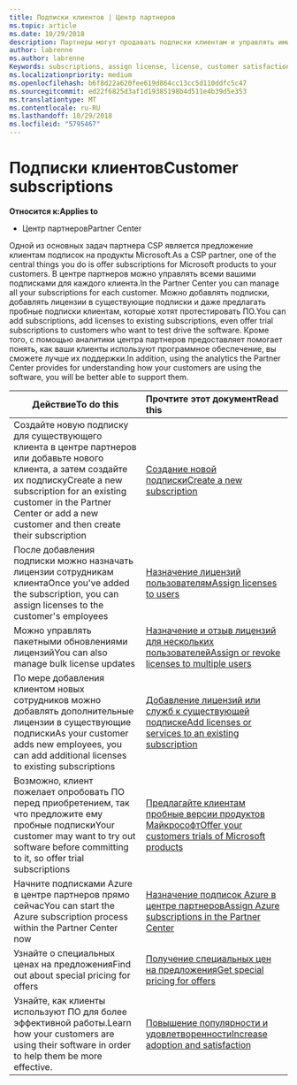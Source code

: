 ```yaml
---
title: Подписки клиентов | Центр партнеров
ms.topic: article
ms.date: 10/29/2018
description: Партнеры могут продавать подписки клиентам и управлять ими в Центре партнеров.
author: labrenne
ms.author: labrenne
Keywords: subscriptions, assign license, license, customer satisfaction, Azure subscriptions
ms.localizationpriority: medium
ms.openlocfilehash: b6f8d22a620fee619d864cc13cc5d110ddfc5c47
ms.sourcegitcommit: ed22f6825d3af1d19385198b4d511e4b39d5e353
ms.translationtype: MT
ms.contentlocale: ru-RU
ms.lasthandoff: 10/29/2018
ms.locfileid: "5795467"
---
```

# <a name="customer-subscriptions"></a><span data-ttu-id="4831f-103">Подписки клиентов</span><span class="sxs-lookup"><span data-stu-id="4831f-103">Customer subscriptions</span></span>

**<span data-ttu-id="4831f-104">Относится к:</span><span class="sxs-lookup"><span data-stu-id="4831f-104">Applies to</span></span>**

-  <span data-ttu-id="4831f-105">Центр партнеров</span><span class="sxs-lookup"><span data-stu-id="4831f-105">Partner Center</span></span>

<span data-ttu-id="4831f-106">Одной из основных задач партнера CSP является предложение клиентам подписок на продукты Microsoft.</span><span class="sxs-lookup"><span data-stu-id="4831f-106">As a CSP partner, one of the central things you do is offer subscriptions for Microsoft products to your customers.</span></span> <span data-ttu-id="4831f-107">В центре партнеров можно управлять всеми вашими подписками для каждого клиента.</span><span class="sxs-lookup"><span data-stu-id="4831f-107">In the Partner Center you can manage all your subscriptions for each customer.</span></span> <span data-ttu-id="4831f-108">Можно добавлять подписки, добавлять лицензии в существующие подписки и даже предлагать пробные подписки клиентам, которые хотят протестировать ПО.</span><span class="sxs-lookup"><span data-stu-id="4831f-108">You can add subscriptions, add licenses to existing subscriptions, even offer trial subscriptions to customers who want to test drive the software.</span></span> <span data-ttu-id="4831f-109">Кроме того, с помощью аналитики центра партнеров предоставляет помогает понять, как ваши клиенты используют программное обеспечение, вы сможете лучше их поддержки.</span><span class="sxs-lookup"><span data-stu-id="4831f-109">In addition, using the analytics the Partner Center provides for understanding how your customers are using the software, you will be better able to support them.</span></span>

|**<span data-ttu-id="4831f-110">Действие</span><span class="sxs-lookup"><span data-stu-id="4831f-110">To do this</span></span>**   |**<span data-ttu-id="4831f-111">Прочтите этот документ</span><span class="sxs-lookup"><span data-stu-id="4831f-111">Read this</span></span>**   |
|----------------------|:----------------------|
|<span data-ttu-id="4831f-112">Создайте новую подписку для существующего клиента в центре партнеров или добавьте нового клиента, а затем создайте их подписку</span><span class="sxs-lookup"><span data-stu-id="4831f-112">Create a new subscription for an existing customer in the Partner Center or add a new customer and then create their subscription</span></span>|[<span data-ttu-id="4831f-113">Создание новой подписки</span><span class="sxs-lookup"><span data-stu-id="4831f-113">Create a new subscription</span></span>](create-a-new-subscription.md)|
|<span data-ttu-id="4831f-114">После добавления подписки можно назначать лицензии сотрудникам клиента</span><span class="sxs-lookup"><span data-stu-id="4831f-114">Once you've added the subscription, you can assign licenses to the customer's employees</span></span>  |[<span data-ttu-id="4831f-115">Назначение лицензий пользователям</span><span class="sxs-lookup"><span data-stu-id="4831f-115">Assign licenses to users</span></span>](assign-licenses-to-users.md)|
|<span data-ttu-id="4831f-116">Можно управлять пакетными обновлениями лицензий</span><span class="sxs-lookup"><span data-stu-id="4831f-116">You can also manage bulk license updates</span></span>   |[<span data-ttu-id="4831f-117">Назначение и отзыв лицензий для нескольких пользователей</span><span class="sxs-lookup"><span data-stu-id="4831f-117">Assign or revoke licenses to multiple users</span></span>](bulk-license-provisioning-for-multiple-users.md)|
|<span data-ttu-id="4831f-118">По мере добавления клиентом новых сотрудников можно добавлять дополнительные лицензии в существующие подписки</span><span class="sxs-lookup"><span data-stu-id="4831f-118">As your customer adds new employees, you can add additional licenses to existing subscriptions</span></span>   |[<span data-ttu-id="4831f-119">Добавление лицензий или служб к существующей подписке</span><span class="sxs-lookup"><span data-stu-id="4831f-119">Add licenses or services to an existing subscription</span></span>](add-licenses-or-services-to-an-existing-subscription.md)|
|<span data-ttu-id="4831f-120">Возможно, клиент пожелает опробовать ПО перед приобретением, так что предложите ему пробные подписки</span><span class="sxs-lookup"><span data-stu-id="4831f-120">Your customer may want to try out software before committing to it, so offer trial subscriptions</span></span>    |[<span data-ttu-id="4831f-121">Предлагайте клиентам пробные версии продуктов Майкрософт</span><span class="sxs-lookup"><span data-stu-id="4831f-121">Offer your customers trials of Microsoft products</span></span>](offer-your-customers-trials-of-microsoft-products.md)|
|<span data-ttu-id="4831f-122">Начните подписками Azure в центре партнеров прямо сейчас</span><span class="sxs-lookup"><span data-stu-id="4831f-122">You can start the Azure subscription process within the Partner Center now</span></span>   |[<span data-ttu-id="4831f-123">Назначение подписок Azure в центре партнеров</span><span class="sxs-lookup"><span data-stu-id="4831f-123">Assign Azure subscriptions in the Partner Center</span></span>](assign-azure-subscriptions.md)|
|<span data-ttu-id="4831f-124">Узнайте о специальных ценах на предложения</span><span class="sxs-lookup"><span data-stu-id="4831f-124">Find out about special pricing for offers</span></span>   |[<span data-ttu-id="4831f-125">Получение специальных цен на предложения</span><span class="sxs-lookup"><span data-stu-id="4831f-125">Get special pricing for offers</span></span>](get-special-pricing-for-offers.md)|
|<span data-ttu-id="4831f-126">Узнайте, как клиенты используют ПО для более эффективной работы.</span><span class="sxs-lookup"><span data-stu-id="4831f-126">Learn how your customers are using their software in order to help them be more effective.</span></span>   | [<span data-ttu-id="4831f-127">Повышение популярности и удовлетворенности</span><span class="sxs-lookup"><span data-stu-id="4831f-127">Increase adoption and satisfaction</span></span>](increasing-adoption-and-satisfaction.md)   | 

































 

 



